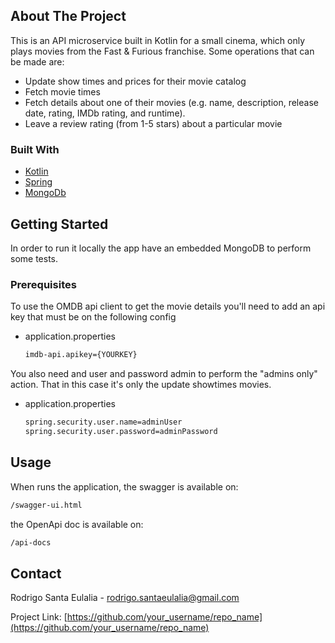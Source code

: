<!-- ABOUT THE PROJECT -->
## About The Project

This is an API microservice built in Kotlin for a small cinema, which only plays movies from the Fast & Furious franchise.
Some operations that can be made are:
* Update show times and prices for their movie catalog
* Fetch movie times
* Fetch details about one of their movies (e.g. name, description, release date, rating, IMDb rating, and runtime).
* Leave a review rating (from 1-5 stars) about a particular movie

### Built With

* [Kotlin](https://kotlinlang.org/)
* [Spring](https://spring.io/)
* [MongoDb](https://www.mongodb.com/)

<!-- GETTING STARTED -->
## Getting Started

In order to run it locally the app have an embedded MongoDB to perform some tests.

### Prerequisites

To use the OMDB api client to get the movie details you'll need to add an api key that must be on the following config
* application.properties
  ```sh
  imdb-api.apikey={YOURKEY}
  ```
  
You also need and user and password admin to perform the "admins only" action. That in this case it's only the update showtimes movies.
* application.properties
  ```sh
  spring.security.user.name=adminUser
  spring.security.user.password=adminPassword
  ```


<!-- USAGE EXAMPLES -->
## Usage

When runs the application, the swagger is available on:
  ```sh
  /swagger-ui.html
  ```

the OpenApi doc is available on:
  ```sh
  /api-docs
  ```

<!-- CONTACT -->
## Contact

Rodrigo Santa Eulalia - rodrigo.santaeulalia@gmail.com

Project Link: [https://github.com/your_username/repo_name](https://github.com/your_username/repo_name)